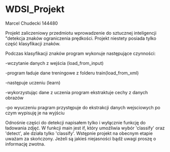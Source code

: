# WDSI_Projekt
Marcel Chudecki 144480

Projekt zaliczeniowy przedmiotu wprowadzenie do sztucznej inteligencji "detekcja znaków ograniczenia prędkości.
Projekt niestety posiada tylko część klasyfikacji znaków.

Podczas klasyfikacji znaków program wykonuje następujące czynności:

-wczytanie danych z wejścia (load_from_input)

-program ładuje dane treningowe z folderu train(load_from_xml)

-następuje uczeniu (learn)

-wykorzystując dane z uczenia program ekstraktuje cechy z danych obrazów

-po wyuczeniu pragram przystępuje do ekstrakcji danych wejsciowych po czym wypisuję je na wyjściu

Odnośnie części do detekcji napisałem tylko i wyłącznie funkcję do ładowania zdjęć. W funkcji main jest if, który umożliwia wybór 'classify' oraz 'detect', ale działa tylko 'classify'.
Wstępnie projekt na obecnym etapie uważam za skończony. Jeżeli są jakieś niejasności bądź uwagi proszę o informację zwotna.
